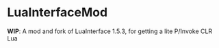 # LuaInterfaceMod
**WIP**: A mod and fork of LuaInterface 1.5.3, for getting a lite P/Invoke CLR Lua
